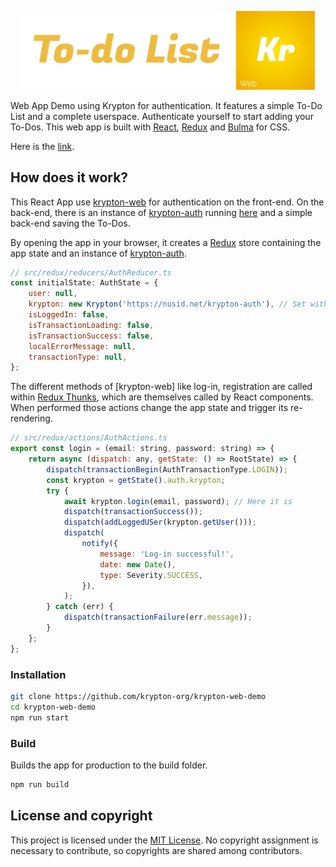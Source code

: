 <p align="center">
<a href="https://krypton-org.github.io/krypton-web-demo/"><img src="https://github.com/krypton-org/krypton-web-demo/raw/master/img/banner.svg" width="470px"/></a>
</p>
<p align="center">

Web App Demo using Krypton for authentication. It features a simple To-Do List and a complete userspace. Authenticate yourself to start adding your To-Dos. This web app is built with [React](https://reactjs.org/), [Redux](https://redux.js.org/) and [Bulma](https://bulma.io/) for CSS.

Here is the [link](https://github.com/krypton-org/krypton-web-demo).

## How does it work?

This React App use [krypton-web](https://github.com/krypton-org/krypton-web) for authentication on the front-end. On the back-end, there is an instance of [krypton-auth](https://github.com/krypton-org/krypton-auth) running [here](https://nusid.net/krypton-auth)  and a simple back-end saving the To-Dos.

By opening the app in your browser, it creates a [Redux](https://redux.js.org/) store containing the app state and an instance of [krypton-auth](https://github.com/krypton-org/krypton-auth).

```javascript
// src/redux/reducers/AuthReducer.ts
const initialState: AuthState = {
    user: null,
    krypton: new Krypton('https://nusid.net/krypton-auth'), // Set with the backend URL
    isLoggedIn: false,
    isTransactionLoading: false,
    isTransactionSuccess: false,
    localErrorMessage: null,
    transactionType: null,
};
```
The different methods of [krypton-web] like log-in, registration are called within [Redux Thunks](https://daveceddia.com/what-is-a-thunk/), which are themselves called by React components. When performed those actions change the app state and trigger its re-rendering.


```javascript
// src/redux/actions/AuthActions.ts
export const login = (email: string, password: string) => {
    return async (dispatch: any, getState: () => RootState) => {
        dispatch(transactionBegin(AuthTransactionType.LOGIN));
        const krypton = getState().auth.krypton;
        try {
            await krypton.login(email, password); // Here it is
            dispatch(transactionSuccess());
            dispatch(addLoggedUSer(krypton.getUser()));
            dispatch(
                notify({
                    message: 'Log-in successful!',
                    date: new Date(),
                    type: Severity.SUCCESS,
                }),
            );
        } catch (err) {
            dispatch(transactionFailure(err.message));
        }
    };
};

```

### Installation

```bash
git clone https://github.com/krypton-org/krypton-web-demo
cd krypton-web-demo
npm run start
```

### Build
Builds the app for production to the build folder.
```bash
npm run build
```

## License and copyright

This project is licensed under the [MIT License](LICENSE).
No copyright assignment is necessary to contribute, so copyrights are shared among contributors.
